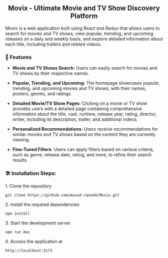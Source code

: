 <h2 align="center">
Movix - Ultimate Movie and TV Show Discovery Platform</h2>



<p>Movix is a web application built using React and Redux that allows users to search for movies and TV shows, view popular, trending, and upcoming releases on a daily and weekly basis, and explore detailed information about each title, including trailers and related videos.</p>

<h3>📝 Features</h3>

- <strong>Movie and TV Shows Search</strong>: Users can easily search for movies and TV shows by their respective names.

- <strong>Popular, Trending, and Upcoming:</strong> The homepage showcases popular, trending, and upcoming movies and TV shows, with their names, posters, genres, and ratings.

- <strong>Detailed Movie/TV Show Pages</strong>: Clicking on a movie or TV show provides users with a detailed page containing comprehensive information about the title, cast, runtime, release year, rating, director, writer, including its description, trailer, and additional videos.

- <strong>Personalized Recommendations</strong>: Users receive recommendations for similar movies and TV shows based on the content they are currently viewing.

- <strong>Fine-Tuned Filters</strong>: Users can apply filters based on various criteria, such as genre, release date, rating, and more, to refine their search results.


<h3>🛠️ Installation Steps:</h3>

<p>1. Clone the repository</p>

```
git clone https://github.com/masud-rana44/Movix.git
```

<p>2. Install the required dependencies </p>

```
npm install
```

<p>3. Start the development server</p>

```
npm run dev
```

<p>4. Access the application at</p>

```
http://localhost:5173
```



